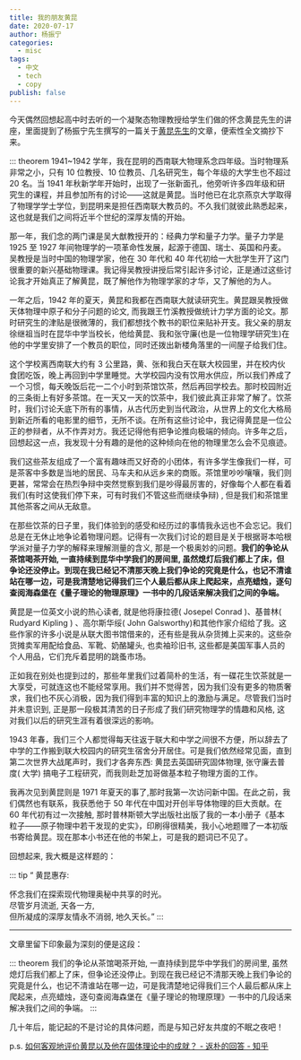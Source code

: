 ```yaml
---
title: 我的朋友黄昆
date: 2020-07-17
author: 杨振宁
categories:
  - misc
tags:
  - 中文
  - tech
  - copy
publish: false
---
```


今天偶然回想起高中时去听的一个凝聚态物理教授给学生们做的怀念黄昆先生的讲座，里面提到了杨振宁先生撰写的一篇关于[黄昆先生](https://zh.wikipedia.org/wiki/%E9%BB%84%E6%98%86)的文章，便索性全文摘抄下来。

<!-- more -->

::: theorem
1941~1942 学年，我在昆明的西南联大物理系念四年级。当时物理系非常之小，只有 10 位教授、10 位教员、几名研究生，每个年级的大学生也不超过 20 名。当 1941 年秋新学年开始时，出现了一张新面孔，他旁听许多四年级和研究生的课程，并且参加所有的讨论——这就是黄昆。当时他已在北京燕京大学取得了物理学学士学位，到昆明来是担任西南联大教员的。不久我们就彼此熟悉起来，这也就是我们之间将近半个世纪的深厚友情的开始。

那一年，我们念的两门课是吴大猷教授开的：经典力学和量子力学。量子力学是 1925 至 1927 年间物理学的一项革命性发展，起源于德国、瑞士、英国和丹麦。吴教授是当时中国的物理学家，他在 30 年代和 40 年代初给一大批学生开了这门很重要的新兴基础物理课。我记得吴教授讲授后常引起许多讨论，正是通过这些讨论我才开始真正了解黄昆，既了解他作为物理学家的才华，又了解他的为人。

一年之后，1942 年的夏天，黄昆和我都在西南联大就读研究生。黄昆跟吴教授做天体物理中原子和分子问题的论文, 而我跟王竹溪教授做统计力学方面的论文。那时研究生的津贴是很微薄的，我们都想找个教书的职位来贴补开支。我父亲的朋友徐继祖当时在昆华中学当校长，他给黄昆、我和张守廉(也是一位物理学研究生)在他的中学里安排了一个教员的职位，同时还拨出新楼角落里的一间屋子给我们住。

这个学校离西南联大约有 3 公里路，黄、张和我白天在联大校园里，并在校内伙食团吃饭，晚上再回到中学里睡觉。大学校园内没有饮用水供应，所以我们养成了一个习惯，每夭晚饭后花一二个小时到茶馆饮茶，然后再回学校去。那时校园附近的三条街上有好多茶馆。在一天又一天的饮茶中，我们彼此真正非常了解了。饮茶时，我们讨论夭底下所有的事情，从古代历史到当代政治，从世界上的文化大格局到新近所看的电影里的细节，无所不谈。在所有这些讨论中，我记得黄昆是一位公正的参辩者，从不作弄对方。我还记得他有把争论推向极端的倾向。许多年之后，回想起这一点，我发现十分有趣的是他的这种倾向在他的物理里怎么会不见痕迹。

我们这些茶友组成了一个富有趣味而又好奇的小团体，有许多学生像我们一样，可是茶客中多数是当地的居民、马车夫和从远乡来的商贩。茶馆里吵吵嚷嚷，我们则更甚，常常会在热烈争辩中突然觉察到我们是吵得最厉害的，好像每个人都在看着我们(有时这使我们停下来，可有时我们不管这些而继续争辩) , 但是我们和茶馆里其他茶客之间从无敌意。

在那些饮茶的日子里，我们体验到的感受和经历过的事情我永远也不会忘记。我们总是在无休止地争论着物理问题。记得有一次我们讨论的题目是关于根据哥本哈根学派对量子力学的解释来理解测量的含义, 那是一个极奥妙的问题。**我们的争论从茶馆喝茶开始, 一直持续到昆华中学我们的房间里, 虽然熄灯后我们都上了床，但争论还没停止。到现在我已经记不清那天晚上我们争论的究竟是什么，也记不清谁站在哪一边，可是我清楚地记得我们三个人最后都从床上爬起来，点亮蜡烛，逐句查阅海森堡在《量子理论的物理原理》一书中的几段话来解决我们之间的争端。**

黄昆是一位英文小说的热心读者, 就是他将康拉德( Josepel Conrad )、基普林( Rudyard Kipling ) 、高尔斯华绥( John Galsworthy)和其他作家介绍给了我。这些作家的许多小说是从联大图书馆借来的，还有些是我从杂货摊上买来的。这些杂货摊卖军用配给食品、军靴、奶酪罐头, 也卖袖珍旧书, 这些都是美国军事人员的个人用品，它们充斥着昆明的跳蚤市场。

正如我在别处也提到过的，那些年里我们过着简朴的生活，有一碟花生饮茶就是一大享受，可就连这也不能经常享用。我们并不觉得苦，因为我们没有更多的物质奢求，我们也不灰心消极，因为我们得到丰富的知识上的激励与满足。尽管我们当时并未意识到, 正是那一段极其清苦的日子形成了我们研究物理学的情趣和风格, 这对我们以后的研究生涯有着很深远的影响。

1943 年春，我们三个人都觉得每天往返于联大和中学之间很不方便，所以辞去了中学的工作搬到联大校园内的研究生宿舍分开居住。可是我们依然经常见面，直到第二次世界大战尾声时，我们才各奔东西: 黄昆去英国研究固体物理, 张守廉去普度( 大学) 搞电子工程研究，而我则赴芝加哥做基本粒子物理方面的工作。

我再次见到黄昆则是 1971 年夏天的事了,那时我第一次访问新中国。在此之前，我们偶然也有联系，我获悉他于 50 年代在中国对开创半导体物理的巨大贡献。在 60 年代初有过一次接触, 那时普林斯顿大学出版社出版了我的一本小册子《基本粒子——原子物理中若干发现的史实》，印刷得很精美，我小心地题赠了一本初版书寄给黄昆。现在那本小书还在他的书架上，可是我的题词已不见了。

回想起来, 我大概是这样题的：

::: tip
“ 黄昆惠存:

怀念我们在探索现代物理奥秘中共享的时光。  
尽管岁月流逝, 天各一方,  
但所凝成的深厚友情永不消弱, 地久天长。”
:::

---

文章里留下印象最为深刻的便是这段：

::: theorem
我们的争论从茶馆喝茶开始, 一直持续到昆华中学我们的房间里, 虽然熄灯后我们都上了床，但争论还没停止。到现在我已经记不清那天晚上我们争论的究竟是什么，也记不清谁站在哪一边，可是我清楚地记得我们三个人最后都从床上爬起来，点亮蜡烛，逐句查阅海森堡在《量子理论的物理原理》一书中的几段话来解决我们之间的争端。
:::

几十年后，能记起的不是讨论的具体问题，而是与知己好友共度的不眠之夜吧！

p.s. [如何客观地评价黄昆以及他在固体理论中的成就？ - 返朴的回答 - 知乎](https://www.zhihu.com/question/31757832/answer/704685743)
